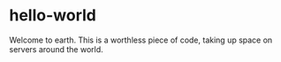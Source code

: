 # hello-world

Welcome to earth.  This is a worthless piece of code, taking up space on servers around the world.
